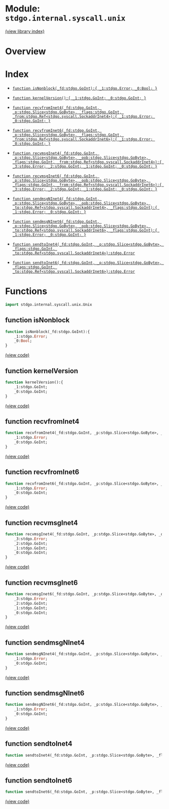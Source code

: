 # Module: `stdgo.internal.syscall.unix`

[(view library index)](../../../stdgo.md)


# Overview


# Index


- [`function isNonblock(_fd:stdgo.GoInt):{
	_1:stdgo.Error;
	_0:Bool;
}`](<#function-isnonblock>)

- [`function kernelVersion():{
	_1:stdgo.GoInt;
	_0:stdgo.GoInt;
}`](<#function-kernelversion>)

- [`function recvfromInet4(_fd:stdgo.GoInt, _p:stdgo.Slice<stdgo.GoByte>, _flags:stdgo.GoInt, _from:stdgo.Ref<stdgo.syscall.SockaddrInet4>):{
	_1:stdgo.Error;
	_0:stdgo.GoInt;
}`](<#function-recvfrominet4>)

- [`function recvfromInet6(_fd:stdgo.GoInt, _p:stdgo.Slice<stdgo.GoByte>, _flags:stdgo.GoInt, _from:stdgo.Ref<stdgo.syscall.SockaddrInet6>):{
	_1:stdgo.Error;
	_0:stdgo.GoInt;
}`](<#function-recvfrominet6>)

- [`function recvmsgInet4(_fd:stdgo.GoInt, _p:stdgo.Slice<stdgo.GoByte>, _oob:stdgo.Slice<stdgo.GoByte>, _flags:stdgo.GoInt, _from:stdgo.Ref<stdgo.syscall.SockaddrInet4>):{
	_3:stdgo.Error;
	_2:stdgo.GoInt;
	_1:stdgo.GoInt;
	_0:stdgo.GoInt;
}`](<#function-recvmsginet4>)

- [`function recvmsgInet6(_fd:stdgo.GoInt, _p:stdgo.Slice<stdgo.GoByte>, _oob:stdgo.Slice<stdgo.GoByte>, _flags:stdgo.GoInt, _from:stdgo.Ref<stdgo.syscall.SockaddrInet6>):{
	_3:stdgo.Error;
	_2:stdgo.GoInt;
	_1:stdgo.GoInt;
	_0:stdgo.GoInt;
}`](<#function-recvmsginet6>)

- [`function sendmsgNInet4(_fd:stdgo.GoInt, _p:stdgo.Slice<stdgo.GoByte>, _oob:stdgo.Slice<stdgo.GoByte>, _to:stdgo.Ref<stdgo.syscall.SockaddrInet4>, _flags:stdgo.GoInt):{
	_1:stdgo.Error;
	_0:stdgo.GoInt;
}`](<#function-sendmsgninet4>)

- [`function sendmsgNInet6(_fd:stdgo.GoInt, _p:stdgo.Slice<stdgo.GoByte>, _oob:stdgo.Slice<stdgo.GoByte>, _to:stdgo.Ref<stdgo.syscall.SockaddrInet6>, _flags:stdgo.GoInt):{
	_1:stdgo.Error;
	_0:stdgo.GoInt;
}`](<#function-sendmsgninet6>)

- [`function sendtoInet4(_fd:stdgo.GoInt, _p:stdgo.Slice<stdgo.GoByte>, _flags:stdgo.GoInt, _to:stdgo.Ref<stdgo.syscall.SockaddrInet4>):stdgo.Error`](<#function-sendtoinet4>)

- [`function sendtoInet6(_fd:stdgo.GoInt, _p:stdgo.Slice<stdgo.GoByte>, _flags:stdgo.GoInt, _to:stdgo.Ref<stdgo.syscall.SockaddrInet6>):stdgo.Error`](<#function-sendtoinet6>)

# Functions


```haxe
import stdgo.internal.syscall.unix.Unix
```


## function isNonblock


```haxe
function isNonblock(_fd:stdgo.GoInt):{
	_1:stdgo.Error;
	_0:Bool;
}
```


[\(view code\)](<./Unix.hx#L20>)


## function kernelVersion


```haxe
function kernelVersion():{
	_1:stdgo.GoInt;
	_0:stdgo.GoInt;
}
```


[\(view code\)](<./Unix.hx#L11>)


## function recvfromInet4


```haxe
function recvfromInet4(_fd:stdgo.GoInt, _p:stdgo.Slice<stdgo.GoByte>, _flags:stdgo.GoInt, _from:stdgo.Ref<stdgo.syscall.SockaddrInet4>):{
	_1:stdgo.Error;
	_0:stdgo.GoInt;
}
```


[\(view code\)](<./Unix.hx#L12>)


## function recvfromInet6


```haxe
function recvfromInet6(_fd:stdgo.GoInt, _p:stdgo.Slice<stdgo.GoByte>, _flags:stdgo.GoInt, _from:stdgo.Ref<stdgo.syscall.SockaddrInet6>):{
	_1:stdgo.Error;
	_0:stdgo.GoInt;
}
```


[\(view code\)](<./Unix.hx#L13>)


## function recvmsgInet4


```haxe
function recvmsgInet4(_fd:stdgo.GoInt, _p:stdgo.Slice<stdgo.GoByte>, _oob:stdgo.Slice<stdgo.GoByte>, _flags:stdgo.GoInt, _from:stdgo.Ref<stdgo.syscall.SockaddrInet4>):{
	_3:stdgo.Error;
	_2:stdgo.GoInt;
	_1:stdgo.GoInt;
	_0:stdgo.GoInt;
}
```


[\(view code\)](<./Unix.hx#L18>)


## function recvmsgInet6


```haxe
function recvmsgInet6(_fd:stdgo.GoInt, _p:stdgo.Slice<stdgo.GoByte>, _oob:stdgo.Slice<stdgo.GoByte>, _flags:stdgo.GoInt, _from:stdgo.Ref<stdgo.syscall.SockaddrInet6>):{
	_3:stdgo.Error;
	_2:stdgo.GoInt;
	_1:stdgo.GoInt;
	_0:stdgo.GoInt;
}
```


[\(view code\)](<./Unix.hx#L19>)


## function sendmsgNInet4


```haxe
function sendmsgNInet4(_fd:stdgo.GoInt, _p:stdgo.Slice<stdgo.GoByte>, _oob:stdgo.Slice<stdgo.GoByte>, _to:stdgo.Ref<stdgo.syscall.SockaddrInet4>, _flags:stdgo.GoInt):{
	_1:stdgo.Error;
	_0:stdgo.GoInt;
}
```


[\(view code\)](<./Unix.hx#L16>)


## function sendmsgNInet6


```haxe
function sendmsgNInet6(_fd:stdgo.GoInt, _p:stdgo.Slice<stdgo.GoByte>, _oob:stdgo.Slice<stdgo.GoByte>, _to:stdgo.Ref<stdgo.syscall.SockaddrInet6>, _flags:stdgo.GoInt):{
	_1:stdgo.Error;
	_0:stdgo.GoInt;
}
```


[\(view code\)](<./Unix.hx#L17>)


## function sendtoInet4


```haxe
function sendtoInet4(_fd:stdgo.GoInt, _p:stdgo.Slice<stdgo.GoByte>, _flags:stdgo.GoInt, _to:stdgo.Ref<stdgo.syscall.SockaddrInet4>):stdgo.Error
```


[\(view code\)](<./Unix.hx#L14>)


## function sendtoInet6


```haxe
function sendtoInet6(_fd:stdgo.GoInt, _p:stdgo.Slice<stdgo.GoByte>, _flags:stdgo.GoInt, _to:stdgo.Ref<stdgo.syscall.SockaddrInet6>):stdgo.Error
```


[\(view code\)](<./Unix.hx#L15>)


